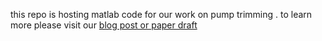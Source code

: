 this repo is hosting matlab code for our work on pump trimming .
to learn more please visit our [blog post or paper draft](https://mohammedtwheed.github.io/mtk-bachelor-project-website/data/writings/posts/trimming_15-4-2024/)
